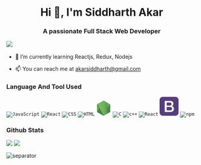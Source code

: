 <!-- ### Hi there 👋 -->
<h1 align="center">Hi 👋, I'm Siddharth Akar</h1>
<h3 align="center">A passionate Full Stack Web Developer</h3>

![](https://komarev.com/ghpvc/?username=sid1608&style=flat-square&color=13b982&label=Profile%20views)

<!-- - 🔭 I’m currently working on ... -->
- 🌱 I’m currently learning Reactjs, Redux, Nodejs
<!-- - 👯 I’m looking to collaborate on ... -->
<!-- - 🤔 I’m looking for help with ... -->
<!-- - 💬 Ask me about ... -->
- 📫 You can reach me at akarsiddharth@gmail.com
<!-- - 😄 Pronouns: ... -->
<!-- - ⚡ Fun fact: ... -->

### Language And Tool Used
<code><img alt="JavaScript" title="JS" height="48" src="https://user-images.githubusercontent.com/57419630/122698166-26b1c080-d21d-11eb-86e2-ccadcc205b50.png"></code>
<code><img alt="React" title="visualStudio" height="45" src="https://user-images.githubusercontent.com/57419630/122802342-a2eae900-d29b-11eb-9f8a-d492a84716c8.png"></code>
<code><img alt="CSS" title="CSS" height="50" src="https://user-images.githubusercontent.com/38081852/87240029-0f067100-c3ec-11ea-8075-74e821ece9c0.png"></code>
<code><img alt="HTML" title="HTML" height="50" src="https://user-images.githubusercontent.com/38081852/87240030-0f9f0780-c3ec-11ea-8370-829ea755b6e9.png"></code>
<code><img alt="NodeJS" title="NodeJS" height="40" src="https://raw.githubusercontent.com/github/explore/80688e429a7d4ef2fca1e82350fe8e3517d3494d/topics/nodejs/nodejs.png"></code>
<code><img alt="C" title="C" height="48" src="https://user-images.githubusercontent.com/38081852/87239904-ab2f7880-c3ea-11ea-8ec9-ed6d29129685.png"></code>
<code><img alt="c++" title="c++" height="48" src="https://user-images.githubusercontent.com/57419630/122760869-fcd6b900-d271-11eb-806d-74555059b5c7.png"></code>
<code><img alt="React" title="ReactJS" height="50" src="https://user-images.githubusercontent.com/38081852/87240030-0f9f0780-c3ec-11ea-8370-829ea755b6e9.png"></code>
<code><img alt="Bootstrap" title="Bootstrap" height="50" src="https://raw.githubusercontent.com/github/explore/80688e429a7d4ef2fca1e82350fe8e3517d3494d/topics/bootstrap/bootstrap.png"></code>
<code><img alt="npm" title="Npm" height="50" src="https://user-images.githubusercontent.com/57419630/124049280-7eef7c00-d9ee-11eb-822f-1b7ac86f5271.png"></code>
### Github Stats
<div>
    <img height="180em" src="https://github-readme-stats.vercel.app/api?username=sid1608&show_icons=true&theme=dracula&include_all_commits=true&count_private=true"/>
    <img height="180em" src="https://github-readme-stats.vercel.app/api/top-langs/?username=sid1608&layout=compact&langs_count=16&theme=dracula"/>
</div>

![separator](https://user-images.githubusercontent.com/73097560/115834477-dbab4500-a447-11eb-908a-139a6edaec5c.gif)
<!--
**Sid1608/Sid1608** is a ✨ _special_ ✨ repository because its `README.md` (this file) appears on your GitHub profile.

Here are some ideas to get you started:

- 🔭 I’m currently working on ...
- 🌱 I’m currently learning ...
- 👯 I’m looking to collaborate on ...
- 🤔 I’m looking for help with ...
- 💬 Ask me about ...
- 📫 How to reach me: ...
- 😄 Pronouns: ...
- ⚡ Fun fact: ...
-->
